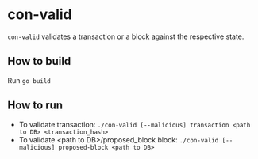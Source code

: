# con-valid

`con-valid` validates a transaction or a block against the respective state.

## How to build

Run ``go build``

## How to run

- To validate transaction: ``./con-valid [--malicious] transaction <path to DB> <transaction_hash>``
- To validate \<path to DB\>/proposed_block block: ``./con-valid [--malicious] proposed-block <path to DB>``